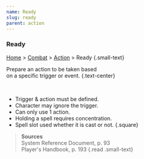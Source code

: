 ```yaml
---
name: Ready
slug: ready
parent: action
---
```

### Ready
[Home](dm-operations-center) > [Combat](combat) > [Action](action) > Ready {.small-text}

Prepare an action to be taken based <br/> on a specific trigger or event. {.text-center}

<br/>

- Trigger & action must be defined.
- Character may ignore the trigger.
- Can only use 1 action.
- Holding a spell requires concentration.
- Spell slot used whether it is cast or not.
{.square}

> **Sources** <br/>
> System Reference Document, p. 93<br/>
> Player's Handbook, p. 193
{.read .small-text}